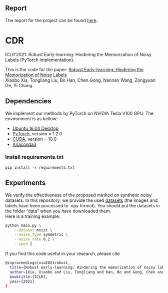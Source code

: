 ## Report 
The report for the project can be found [here](https://github.com/trueliar/CS260-project/blob/main/Project%20Report.pdf).
# CDR

ICLR‘2021: Robust Early-learning: Hindering the Memorization of Noisy Labels (PyTorch implementation).  

This is the code for the paper:
[Robust Early-learning: Hindering the Memorization of Noisy Labels](https://openreview.net/forum?id=Eql5b1_hTE4)      
Xiaobo Xia, Tongliang Liu, Bo Han, Chen Gong, Nannan Wang, Zongyuan Ge, Yi Chang.

## Dependencies
We implement our methods by PyTorch on NVIDIA Tesla V100 GPU. The environment is as bellow:
- [Ubuntu 16.04 Desktop](https://ubuntu.com/download)
- [PyTorch](https://PyTorch.org/), version = 1.2.0
- [CUDA](https://developer.nvidia.com/cuda-downloads), version = 10.0
- [Anaconda3](https://www.anaconda.com/)

### Install requirements.txt
~~~
pip install -r requirements.txt
~~~

## Experiments
We verify the effectiveness of the proposed method on synthetic noisy datasets. In this repository, we provide the used [datasets](https://drive.google.com/open?id=1Tz3W3JVYv2nu-mdM6x33KSnRIY1B7ygQ) (the images and labels have been processed to .npy format). You should put the datasets in the folder “data” when you have downloaded them.       
Here is a training example: 
```bash
python main.py \
    --dataset mnist \
    --noise_type symmetric \
    --noise_rate 0.2 \
    --seed 1
```
If you find this code useful in your research, please cite  
```bash
@inproceedings{xia2021robust,
  title={Robust early-learning: Hindering the memorization of noisy labels},
  author={Xia, Xiaobo and Liu, Tongliang and Han, Bo and Gong, Chen and Wang, Nannan and Ge, Zongyuan and Chang, Yi},
  booktitle={ICLR},
  year={2021}
}
```  
